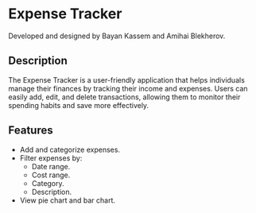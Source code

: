 # Expense Tracker

Developed and designed by Bayan Kassem and Amihai Blekherov.

## Description

The Expense Tracker is a user-friendly application that helps individuals manage their finances by tracking their income and expenses. 
Users can easily add, edit, and delete transactions, allowing them to monitor their spending habits and save more effectively.

## Features

- Add and categorize expenses.
- Filter expenses by:  
  - Date range.
  - Cost range.
  - Category.
  - Description. 
- View pie chart and bar chart.


